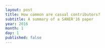 ```yaml
---
layout: post
title: How common are casual contributors?
subtitle: A summary of a SANER'16 paper
year: 2016
month: 1
day: 1
published: false
---
```

